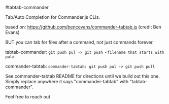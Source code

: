 #tabtab-commander

Tab/Auto Completion for Commander.js CLIs.

based on: https://github.com/bencevans/commander-tabtab.js (credit Ben Evans)

BUT you can tab for files after a command, not just commands forever.

tabtab-commander:
```git push pul -> git push <filename that starts with pul>```

commander-tabtab:
```commander-tabtab: git push pul -> git push pull```

See commander-tabtab README for directions until we build out this one. Simply replace anywhere it says "commander-tabtab" with "tabtab-commander".


Feel free to reach out
